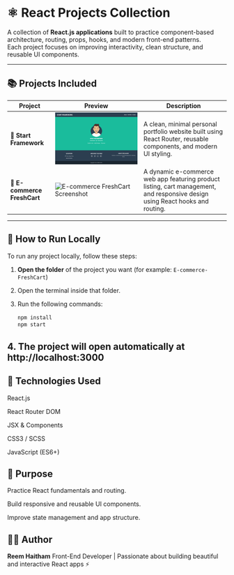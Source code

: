 # ⚛️ React Projects Collection

A collection of **React.js applications** built to practice component-based architecture, routing, props, hooks, and modern front-end patterns.  
Each project focuses on improving interactivity, clean structure, and reusable UI components.

---

## 📚 Projects Included

| Project | Preview | Description |
|----------|----------|--------------|
| **🌸 Start Framework** | ![Start Framework Screenshot](./StartFrameworkReact-master/src/assets/startFramework.png) | A clean, minimal personal portfolio website built using React Router, reusable components, and modern UI styling. |
| **🛒 E-commerce FreshCart** | ![E-commerce FreshCart Screenshot](./FreshCartEcommarce-main/src/assets/freshCartEcommarce.png) | A dynamic e-commerce web app featuring product listing, cart management, and responsive design using React hooks and routing. |

---

## 🚀 How to Run Locally

To run any project locally, follow these steps:

1. **Open the folder** of the project you want (for example: `E-commerce-FreshCart`)
2. Open the terminal inside that folder.
3. Run the following commands:

   ```bash
   npm install
   npm start
**4.** The project will open automatically at http://localhost:3000
--- 

## 🧩 Technologies Used
React.js

React Router DOM

JSX & Components

CSS3 / SCSS

JavaScript (ES6+)

## 🎯 Purpose
Practice React fundamentals and routing.

Build responsive and reusable UI components.

Improve state management and app structure.

## 👩‍💻 Author
**Reem Haitham**
Front-End Developer | Passionate about building beautiful and interactive React apps ⚡